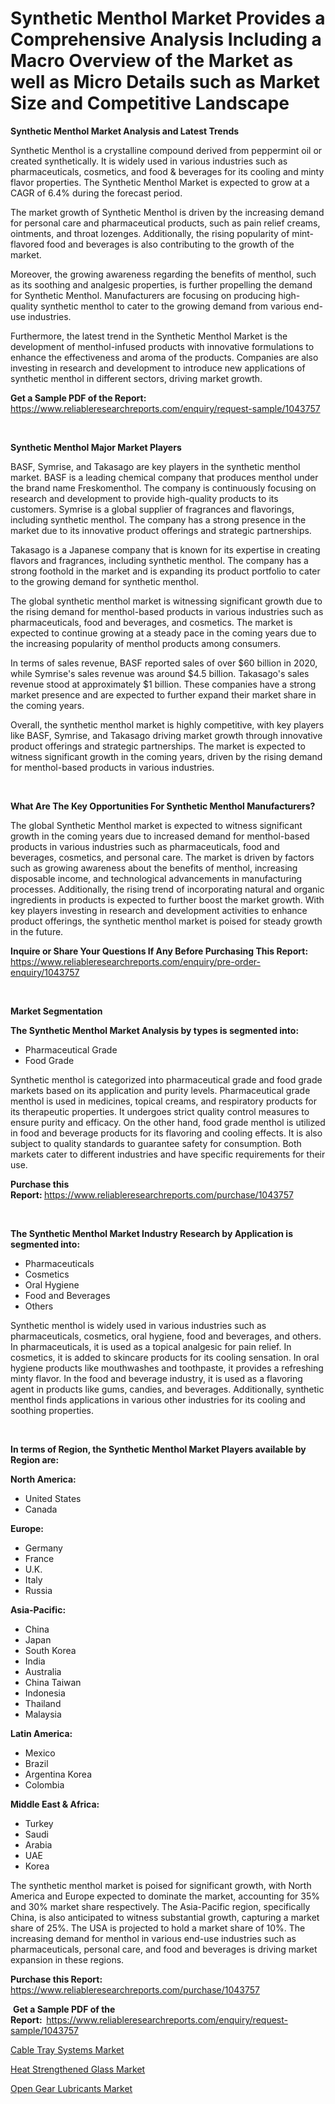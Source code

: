 <p><h1>Synthetic Menthol Market Provides a Comprehensive Analysis Including a Macro Overview of the Market as well as Micro Details such as Market Size and Competitive Landscape</h1></p><p><strong>Synthetic Menthol Market Analysis and Latest Trends</strong></p>
<p><p>Synthetic Menthol is a crystalline compound derived from peppermint oil or created synthetically. It is widely used in various industries such as pharmaceuticals, cosmetics, and food & beverages for its cooling and minty flavor properties. The Synthetic Menthol Market is expected to grow at a CAGR of 6.4% during the forecast period. </p><p>The market growth of Synthetic Menthol is driven by the increasing demand for personal care and pharmaceutical products, such as pain relief creams, ointments, and throat lozenges. Additionally, the rising popularity of mint-flavored food and beverages is also contributing to the growth of the market. </p><p>Moreover, the growing awareness regarding the benefits of menthol, such as its soothing and analgesic properties, is further propelling the demand for Synthetic Menthol. Manufacturers are focusing on producing high-quality synthetic menthol to cater to the growing demand from various end-use industries. </p><p>Furthermore, the latest trend in the Synthetic Menthol Market is the development of menthol-infused products with innovative formulations to enhance the effectiveness and aroma of the products. Companies are also investing in research and development to introduce new applications of synthetic menthol in different sectors, driving market growth.</p></p>
<p><strong>Get a Sample PDF of the Report:&nbsp;</strong> <a href="https://www.reliableresearchreports.com/enquiry/request-sample/1043757">https://www.reliableresearchreports.com/enquiry/request-sample/1043757</a></p>
<p>&nbsp;</p>
<p><strong>Synthetic Menthol Major Market Players</strong></p>
<p><p>BASF, Symrise, and Takasago are key players in the synthetic menthol market. BASF is a leading chemical company that produces menthol under the brand name Freskomenthol. The company is continuously focusing on research and development to provide high-quality products to its customers. Symrise is a global supplier of fragrances and flavorings, including synthetic menthol. The company has a strong presence in the market due to its innovative product offerings and strategic partnerships.</p><p>Takasago is a Japanese company that is known for its expertise in creating flavors and fragrances, including synthetic menthol. The company has a strong foothold in the market and is expanding its product portfolio to cater to the growing demand for synthetic menthol.</p><p>The global synthetic menthol market is witnessing significant growth due to the rising demand for menthol-based products in various industries such as pharmaceuticals, food and beverages, and cosmetics. The market is expected to continue growing at a steady pace in the coming years due to the increasing popularity of menthol products among consumers.</p><p>In terms of sales revenue, BASF reported sales of over $60 billion in 2020, while Symrise's sales revenue was around $4.5 billion. Takasago's sales revenue stood at approximately $1 billion. These companies have a strong market presence and are expected to further expand their market share in the coming years.</p><p>Overall, the synthetic menthol market is highly competitive, with key players like BASF, Symrise, and Takasago driving market growth through innovative product offerings and strategic partnerships. The market is expected to witness significant growth in the coming years, driven by the rising demand for menthol-based products in various industries.</p></p>
<p>&nbsp;</p>
<p><strong>What Are The Key Opportunities For Synthetic Menthol Manufacturers?</strong></p>
<p><p>The global Synthetic Menthol market is expected to witness significant growth in the coming years due to increased demand for menthol-based products in various industries such as pharmaceuticals, food and beverages, cosmetics, and personal care. The market is driven by factors such as growing awareness about the benefits of menthol, increasing disposable income, and technological advancements in manufacturing processes. Additionally, the rising trend of incorporating natural and organic ingredients in products is expected to further boost the market growth. With key players investing in research and development activities to enhance product offerings, the synthetic menthol market is poised for steady growth in the future.</p></p>
<p><strong>Inquire or Share Your Questions If Any Before Purchasing This Report:</strong> <a href="https://www.reliableresearchreports.com/enquiry/pre-order-enquiry/1043757">https://www.reliableresearchreports.com/enquiry/pre-order-enquiry/1043757</a></p>
<p>&nbsp;</p>
<p><strong>Market Segmentation</strong></p>
<p><strong>The Synthetic Menthol Market Analysis by types is segmented into:</strong></p>
<p><ul><li>Pharmaceutical Grade</li><li>Food Grade</li></ul></p>
<p><p>Synthetic menthol is categorized into pharmaceutical grade and food grade markets based on its application and purity levels. Pharmaceutical grade menthol is used in medicines, topical creams, and respiratory products for its therapeutic properties. It undergoes strict quality control measures to ensure purity and efficacy. On the other hand, food grade menthol is utilized in food and beverage products for its flavoring and cooling effects. It is also subject to quality standards to guarantee safety for consumption. Both markets cater to different industries and have specific requirements for their use.</p></p>
<p><strong>Purchase this Report:&nbsp;</strong><a href="https://www.reliableresearchreports.com/purchase/1043757">https://www.reliableresearchreports.com/purchase/1043757</a></p>
<p>&nbsp;</p>
<p><strong>The Synthetic Menthol Market Industry Research by Application is segmented into:</strong></p>
<p><ul><li>Pharmaceuticals</li><li>Cosmetics</li><li>Oral Hygiene</li><li>Food and Beverages</li><li>Others</li></ul></p>
<p><p>Synthetic menthol is widely used in various industries such as pharmaceuticals, cosmetics, oral hygiene, food and beverages, and others. In pharmaceuticals, it is used as a topical analgesic for pain relief. In cosmetics, it is added to skincare products for its cooling sensation. In oral hygiene products like mouthwashes and toothpaste, it provides a refreshing minty flavor. In the food and beverage industry, it is used as a flavoring agent in products like gums, candies, and beverages. Additionally, synthetic menthol finds applications in various other industries for its cooling and soothing properties.</p></p>
<p>&nbsp;</p>
<p><strong>In terms of Region, the Synthetic Menthol Market Players available by Region are:</strong></p>
<p>
    <p> <strong> North America: </strong>
        <ul>
            <li>United States</li>
            <li>Canada</li>
        </ul>
        </p> 
    <p> <strong> Europe: </strong>
        <ul>
            <li>Germany</li>
            <li>France</li>
            <li>U.K.</li>
            <li>Italy</li>
            <li>Russia</li>
        </ul>
        </p> 
    <p> <strong> Asia-Pacific: </strong>
        <ul>
            <li>China</li>
            <li>Japan</li>
            <li>South Korea</li>
            <li>India</li>
            <li>Australia</li>
            <li>China Taiwan</li>
            <li>Indonesia</li>
            <li>Thailand</li>
            <li>Malaysia</li>
        </ul>
        </p> 
    <p> <strong> Latin America: </strong>
        <ul>
            <li>Mexico</li>
            <li>Brazil</li>
            <li>Argentina Korea</li>
            <li>Colombia</li>
        </ul>
        </p> 
    <p> <strong> Middle East & Africa: </strong>
        <ul>
            <li>Turkey</li>
            <li>Saudi</li>
            <li>Arabia</li>
            <li>UAE</li>
            <li>Korea</li>
        </ul>
    </p>
    </p>
<p><p>The synthetic menthol market is poised for significant growth, with North America and Europe expected to dominate the market, accounting for 35% and 30% market share respectively. The Asia-Pacific region, specifically China, is also anticipated to witness substantial growth, capturing a market share of 25%. The USA is projected to hold a market share of 10%. The increasing demand for menthol in various end-use industries such as pharmaceuticals, personal care, and food and beverages is driving market expansion in these regions.</p></p>
<p><strong>Purchase this Report: </strong><a href="https://www.reliableresearchreports.com/purchase/1043757">https://www.reliableresearchreports.com/purchase/1043757</a></p>
<p>&nbsp;<strong>Get a Sample PDF of the Report:&nbsp;&nbsp;</strong><a href="https://www.reliableresearchreports.com/enquiry/request-sample/1043757">https://www.reliableresearchreports.com/enquiry/request-sample/1043757</a></p>
<p><strong></strong></p>
<p><p><a href="https://github.com/shotows/Market-Research-Report-List-1/blob/main/cable-tray-systems-market.md">Cable Tray Systems Market</a></p><p><a href="https://github.com/beatblasta/Market-Research-Report-List-2/blob/main/heat-strengthened-glass-market.md">Heat Strengthened Glass Market</a></p><p><a href="https://github.com/Sinjinluong3e0awx2m195k76/Market-Research-Report-List-1/blob/main/open-gear-lubricants-market.md">Open Gear Lubricants Market</a></p></p>